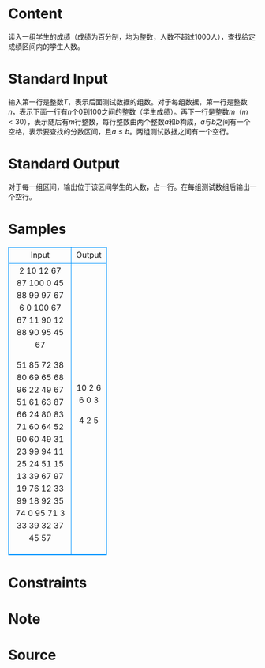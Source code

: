 
# Content

读入一组学生的成绩（成绩为百分制，均为整数，人数不超过$1000$人），查找给定成绩区间内的学生人数。

# Standard Input

输入第一行是整数$T$，表示后面测试数据的组数。对于每组数据，第一行是整数$n$，表示下面一行有$n$个$0$到$100$之间的整数（学生成绩）。再下一行是整数$m$（$m<30$），表示随后有$m$行整数，每行整数由两个整数$a$和$b$构成，$a$与$b$之间有一个空格，表示要查找的分数区间，且$a\leq b$。两组测试数据之间有一个空行。

# Standard Output

对于每一组区间，输出位于该区间学生的人数，占一行。在每组测试数组后输出一个空行。

# Samples

<style>
        table,table tr th, table tr td { border:1px solid #0094ff; }
        table { width: 200px; min-height: 25px; line-height: 25px; text-align: center; border-collapse: collapse;}   
    </style>
<table>
	<tr>
		<td>Input</td>
		<td>Output</td>
	</tr>
<tr><td>2
10
12 67 87 100 0 45 88 99 97 67 
6
0 100
67 67
11 90
12 88
90 95
45 67

51
85 72 38 80 69 65 68 96 22 49 67 51 61 63 87 66 24 80 83 71 60 64 52 90 60 49 31 23 99 94 11 25 24 51 15 13 39 67 97 19 76 12 33 99 18 92 35 74 0 95 71 
3
33 39
32 37
45 57</td><td>10
2
6
6
0
3

4
2
5</td></tr></table>


# Constraints



# Note



# Source


